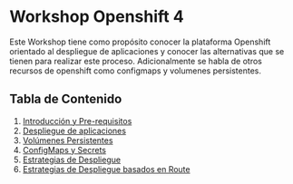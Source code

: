 # Workshop Openshift 4

Este Workshop tiene como propósito conocer la plataforma Openshift orientado al despliegue de aplicaciones 
y conocer las alternativas que se tienen para realizar este proceso. Adicionalmente se habla de otros recursos de openshift como configmaps y  volumenes persistentes.

## Tabla de Contenido

1. [Introducción y Pre-requisitos](labs/01.introduccion.md)
2. [Despliegue de aplicaciones](labs/02.despliegue.md)
3. [Volúmenes Persistentes](labs/03.volumenes.md)
4. [ConfigMaps y Secrets](labs/04.config_maps-secrets.md)
5. [Estrategias de Despliegue](labs/05.estrategias-despliegue.md)
6. [Estrategias de Despliegue basados en Route](labs/06.estrategias-despliegue-router.md)




